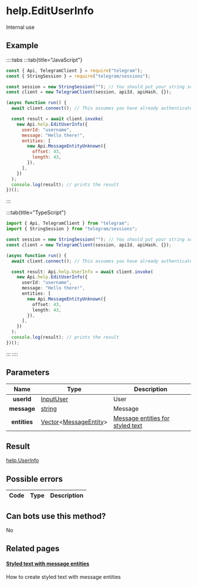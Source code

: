 # help.EditUserInfo

Internal use

## Example

::::tabs
:::tab{title="JavaScript"}

```js
const { Api, TelegramClient } = require("telegram");
const { StringSession } = require("telegram/sessions");

const session = new StringSession(""); // You should put your string session here
const client = new TelegramClient(session, apiId, apiHash, {});

(async function run() {
  await client.connect(); // This assumes you have already authenticated with .start()

  const result = await client.invoke(
    new Api.help.EditUserInfo({
      userId: "username",
      message: "Hello there!",
      entities: [
        new Api.MessageEntityUnknown({
          offset: 43,
          length: 43,
        }),
      ],
    })
  );
  console.log(result); // prints the result
})();
```

:::

:::tab{title="TypeScript"}

```ts
import { Api, TelegramClient } from "telegram";
import { StringSession } from "telegram/sessions";

const session = new StringSession(""); // You should put your string session here
const client = new TelegramClient(session, apiId, apiHash, {});

(async function run() {
  await client.connect(); // This assumes you have already authenticated with .start()

  const result: Api.help.UserInfo = await client.invoke(
    new Api.help.EditUserInfo({
      userId: "username",
      message: "Hello there!",
      entities: [
        new Api.MessageEntityUnknown({
          offset: 43,
          length: 43,
        }),
      ],
    })
  );
  console.log(result); // prints the result
})();
```

:::
::::

## Parameters

|     Name     | Type                                                                                                               | Description                                                                |
| :----------: | ------------------------------------------------------------------------------------------------------------------ | -------------------------------------------------------------------------- |
|  **userId**  | [InputUser](https://core.telegram.org/type/InputUser)                                                              | User                                                                       |
| **message**  | [string](https://core.telegram.org/type/string)                                                                    | Message                                                                    |
| **entities** | [Vector](https://core.telegram.org/type/Vector%20t)<[MessageEntity](https://core.telegram.org/type/MessageEntity)> | [Message entities for styled text](https://core.telegram.org/api/entities) |

## Result

[help.UserInfo](https://core.telegram.org/type/help.UserInfo)

## Possible errors

| Code | Type | Description |
| :--: | ---- | ----------- |

## Can bots use this method?

No

## Related pages

#### [Styled text with message entities](https://core.telegram.org/api/entities)

How to create styled text with message entities
